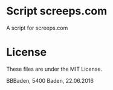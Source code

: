 # Script screeps.com
A script for screeps.com

# License
These files are under the MIT License.

BBBaden, 5400 Baden, 22.06.2016

